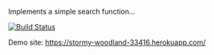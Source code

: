 Implements a simple search function...

[![Build Status](https://travis-ci.org/cagdasgerede/myDemoApp.svg?branch=master)](https://travis-ci.org/cagdasgerede/myDemoApp)

Demo site: https://stormy-woodland-33416.herokuapp.com/
